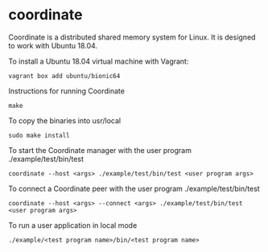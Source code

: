 coordinate
===

Coordinate is a distributed shared memory system for Linux. It is designed to work with Ubuntu 18.04.

To install a Ubuntu 18.04 virtual machine with Vagrant:
```
vagrant box add ubuntu/bionic64
```


Instructions for running Coordinate
```
make
```
To copy the binaries into usr/local
```
sudo make install 
```
To start the Coordinate manager with the user program ./example/test/bin/test
```
coordinate --host <args> ./example/test/bin/test <user program args>
```
To connect a Coordinate peer with the user program ./example/test/bin/test
```
coordinate --host <args> --connect <args> ./example/test/bin/test <user program args>
```
To run a user application in local mode
```
./example/<test program name>/bin/<test program name> 
```
